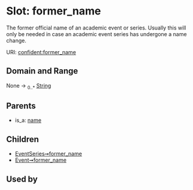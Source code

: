 
# Slot: former_name


The former official name of an academic event or series. Usually this will only be needed in case an academic event series has undergone a name change.

URI: [confident:former_name](https://raw.githubusercontent.com/TIBHannover/ConfIDent_schema/main/src/linkml/confident_schema.yaml#former_name)


## Domain and Range

None &#8594;  <sub>0..\*</sub> [String](types/String.md)

## Parents

 *  is_a: [name](name.md)

## Children

 *  [EventSeries➞former_name](EventSeries_former_name.md)
 *  [Event➞former_name](Event_former_name.md)

## Used by

